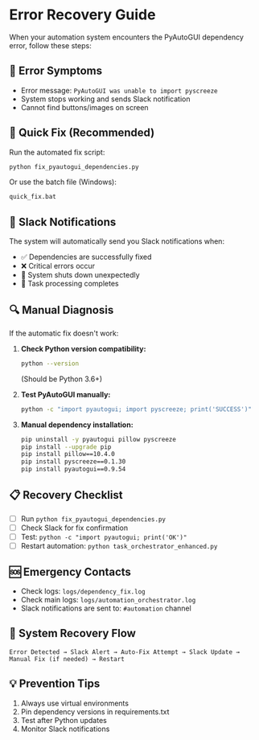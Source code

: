 # Error Recovery Guide

When your automation system encounters the PyAutoGUI dependency error, follow these steps:

## 🚨 Error Symptoms
- Error message: `PyAutoGUI was unable to import pyscreeze`
- System stops working and sends Slack notification
- Cannot find buttons/images on screen

## 🔧 Quick Fix (Recommended)
Run the automated fix script:
```bash
python fix_pyautogui_dependencies.py
```

Or use the batch file (Windows):
```bash
quick_fix.bat
```

## 📱 Slack Notifications
The system will automatically send you Slack notifications when:
- ✅ Dependencies are successfully fixed
- ❌ Critical errors occur
- 🛑 System shuts down unexpectedly
- 🎉 Task processing completes

## 🔍 Manual Diagnosis
If the automatic fix doesn't work:

1. **Check Python version compatibility:**
   ```bash
   python --version
   ```
   (Should be Python 3.6+)

2. **Test PyAutoGUI manually:**
   ```bash
   python -c "import pyautogui; import pyscreeze; print('SUCCESS')"
   ```

3. **Manual dependency installation:**
   ```bash
   pip uninstall -y pyautogui pillow pyscreeze
   pip install --upgrade pip
   pip install pillow==10.4.0
   pip install pyscreeze==0.1.30
   pip install pyautogui==0.9.54
   ```

## 📋 Recovery Checklist
- [ ] Run `python fix_pyautogui_dependencies.py`
- [ ] Check Slack for fix confirmation
- [ ] Test: `python -c "import pyautogui; print('OK')"`
- [ ] Restart automation: `python task_orchestrator_enhanced.py`

## 🆘 Emergency Contacts
- Check logs: `logs/dependency_fix.log`
- Check main logs: `logs/automation_orchestrator.log`
- Slack notifications are sent to: `#automation` channel

## 🔄 System Recovery Flow
```
Error Detected → Slack Alert → Auto-Fix Attempt → Slack Update → Manual Fix (if needed) → Restart
```

## 💡 Prevention Tips
1. Always use virtual environments
2. Pin dependency versions in requirements.txt
3. Test after Python updates
4. Monitor Slack notifications
